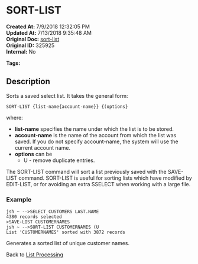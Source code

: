 # SORT-LIST

**Created At:** 7/9/2018 12:32:05 PM  
**Updated At:** 7/13/2018 9:35:48 AM  
**Original Doc:** [sort-list](https://docs.jbase.com/47026-lists/sort-list)  
**Original ID:** 325925  
**Internal:** No  

**Tags:**
<badge text='lists' vertical='middle' />

## Description

Sorts a saved select list. It takes the general form:

```
SORT-LIST {list-name{account-name}} {(options}
```

where:

- **list-name** specifies the name under which the list is to be stored.
- **account-name** is the name of the account from which the list was saved. If you do not specify account-name, the system will use the current account name.
- **options** can be
  - U - remove duplicate entries.

The SORT-LIST command will sort a list previously saved with the SAVE-LIST command. SORT-LIST is useful for sorting lists which have modified by EDIT-LIST, or for avoiding an extra SSELECT when working with a large file.

### Example

```
jsh ~ -->SELECT CUSTOMERS LAST.NAME
4380 records selected
>SAVE-LIST CUSTOMERNAMES
jsh ~ -->SORT-LIST CUSTOMERNAMES (U
List 'CUSTOMERNAMES' sorted with 3872 records
```

Generates a sorted list of unique customer names.

Back to [List Processing](./../list-processing)
